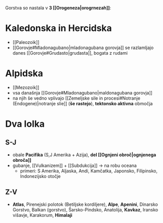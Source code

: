 Gorstva so nastala v **3 [[Orogeneza|orogrnezah]]**:
# Kaledonska in Hercidska
- [[Paleozoik]]
- [[Gorovje#Mladonagubano|mladonagubana gorovja]] se razlamljajo danes [[Gorovje#Grudasto|grudasta]], bogata z rudami
# Alpidska
- [[Mezozoik]]
- vsa današnja [[Gorovje#Mladonagubano|maldonagubana gorovja]]
- na njih še vedno vplivajo [[Zemeljske sile in procesi#Notranje (Endogene)|notranje slie]] (**še rastejo**), **tektonsko aktivna** območja

# Dva lolka
## S-J
- obale **Pacifika** (S,J Amerika + Azija), **del [[Ognjeni obroč|ognjenega obroča]]**
- gubanje, [[Vulkanizem]] + [[Subdukcija]] $\rightarrow$ na robu oceana
	- primeri: S Amerika, Aljaska, Andi, Kamčatka, Japonsko, Filipinsko, Indonezijsko otočje
## Z-V
- **Atlas**, Pirenejski polotok (Betiljske kordiljere), **Alpe**, **Apenini**, Dinarsko Gorstvo, Balkan (gorstvo), Šarsko-Pindsko, Anatolija, **Kavkaz**, Iransko višavje, Karakorum, **Himalaji**